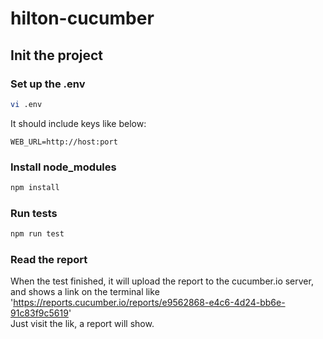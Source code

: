 # hilton-cucumber


## Init the project
### Set up the .env
```sh
vi .env
```
It should include keys like below:
```
WEB_URL=http://host:port
```
### Install node_modules
```sh
npm install
```

### Run tests
```sh
npm run test
```

### Read the report
When the test finished, it will upload the report to the cucumber.io server, and shows a link on the terminal like 'https://reports.cucumber.io/reports/e9562868-e4c6-4d24-bb6e-91c83f9c5619'  
Just visit the lik, a report will show.
